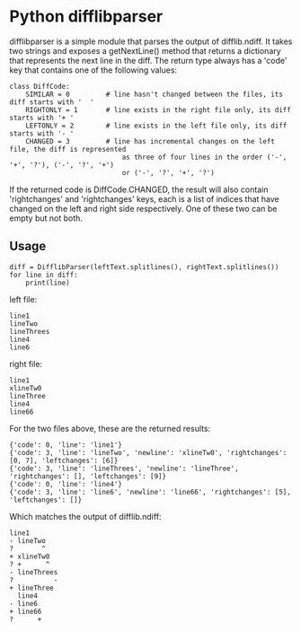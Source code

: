 # Python difflibparser

difflibparser is a simple module that parses the output of difflib.ndiff. It takes two strings and exposes a getNextLine() method that returns a dictionary that represents the next line in the diff. The return type always has a 'code' key that contains one of the following values:

    class DiffCode:
        SIMILAR = 0         # line hasn't changed between the files, its diff starts with '  '
        RIGHTONLY = 1       # line exists in the right file only, its diff starts with '+ '
        LEFTONLY = 2        # line exists in the left file only, its diff starts with '- '
        CHANGED = 3         # line has incremental changes on the left file, the diff is represented
                                as three of four lines in the order ('-', '+', '?'), ('-', '?', '+')
                                or ('-', '?', '+', '?')

If the returned code is DiffCode.CHANGED, the result will also contain 'rightchanges' and 'rightchanges' keys, each is a list of indices that have changed on the left and right side respectively. One of these two can be empty but not both.

Usage
-----

    diff = DifflibParser(leftText.splitlines(), rightText.splitlines())
    for line in diff:
        print(line)

left file:

    line1
    lineTwo
    lineThrees
    line4
    line6
    
right file:
    
    line1
    xlineTw0
    lineThree
    line4
    line66

For the two files above, these are the returned results:

    {'code': 0, 'line': 'line1'}
    {'code': 3, 'line': 'lineTwo', 'newline': 'xlineTw0', 'rightchanges': [0, 7], 'leftchanges': [6]}
    {'code': 3, 'line': 'lineThrees', 'newline': 'lineThree', 'rightchanges': [], 'leftchanges': [9]}
    {'code': 0, 'line': 'line4'}
    {'code': 3, 'line': 'line6', 'newline': 'line66', 'rightchanges': [5], 'leftchanges': []}

Which matches the output of difflib.ndiff:

    line1
    - lineTwo
    ?       ^
    + xlineTw0
    ? +      ^
    - lineThrees
    ?          -
    + lineThree
      line4
    - line6
    + line66
    ?      +
